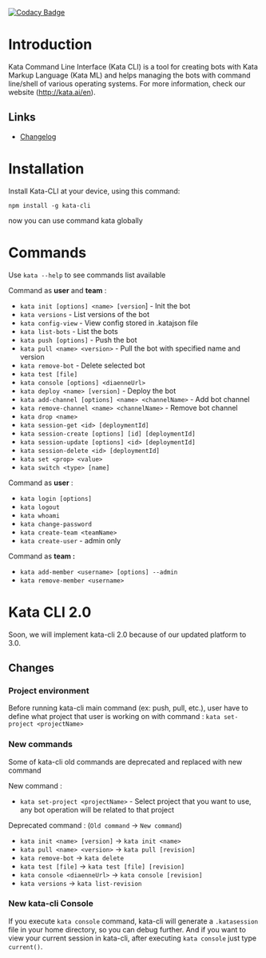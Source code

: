 [![Codacy Badge](https://api.codacy.com/project/badge/Grade/5445d7e1a31740f8a4659e4774a168d9)](https://www.codacy.com?utm_source=git@bitbucket.org&amp;utm_medium=referral&amp;utm_content=yesboss/kata-cli&amp;utm_campaign=Badge_Grade)

# Introduction

Kata Command Line Interface (Kata CLI) is a tool for creating bots with Kata Markup Language (Kata ML) and helps managing the bots with command line/shell of various operating systems.
For more information, check our website (http://kata.ai/en).

## Links

- [Changelog](CHANGELOG.md)

# Installation

Install Kata-CLI at your device, using this command:

```shell
npm install -g kata-cli
```

now you can use command kata globally

# Commands

Use `kata --help` to see commands list available

Command as **user** and **team** : 

* `kata init [options] <name> [version`] - Init the bot
* `kata versions` - List versions of the bot
* `kata config-view` - View config stored in .katajson file
* `kata list-bots` - List the bots
* `kata push [options]` - Push the bot
* `kata pull <name> <version>` - Pull the bot with specified name and version
* `kata remove-bot` - Delete selected bot
* `kata test [file]`
* `kata console [options] <diaenneUrl>`
* `kata deploy <name> [version]` - Deploy the bot
* `kata add-channel [options] <name> <channelName>` - Add bot channel
* `kata remove-channel <name> <channelName>` - Remove bot channel
* `kata drop <name>`
* `kata session-get <id> [deploymentId]`
* `kata session-create [options] [id] [deploymentId]`
* `kata session-update [options] <id> [deploymentId]`
* `kata session-delete <id> [deploymentId]`
* `kata set <prop> <value>`
* `kata switch <type> [name]`

Command as **user** : 

* `kata login [options]`
* `kata logout`
* `kata whoami`
* `kata change-password`
* `kata create-team <teamName>`
* `kata create-user`  - admin only

Command as **team :**

* `kata add-member <username> [options] --admin`
* `kata remove-member <username>`

# Kata CLI 2.0

Soon, we will implement kata-cli 2.0 because of our updated platform to 3.0.

## Changes 

### Project environment

Before running kata-cli main command (ex: push, pull, etc.), user have to define what project that user is working on with command : 
`kata set-project <projectName>`

### New commands

Some of kata-cli old commands are deprecated and replaced with new command

New command : 

* `kata set-project <projectName>` - Select project that you want to use, any bot operation will be related to that project

Deprecated command : 
(`Old command` -> `New command`)

* `kata init <name> [version]` -> `kata init <name>`
* `kata pull <name> <version>` -> `kata pull [revision]`
* `kata remove-bot` -> `kata delete`
* `kata test [file]` -> `kata test [file] [revision]`
* `kata console <diaenneUrl>` -> `kata console [revision]`
* `kata versions` -> `kata list-revision`

### New kata-cli Console

If you execute `kata console` command, kata-cli will generate a `.katasession` file in your home directory, so you can debug further.  And if you want to view your current session in kata-cli, after executing `kata console` just type `current()`.
